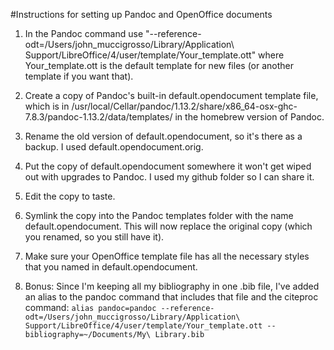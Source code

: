 #Instructions for setting up Pandoc and OpenOffice documents

1. In the Pandoc command use "--reference-odt=/Users/john_muccigrosso/Library/Application\ Support/LibreOffice/4/user/template/Your_template.ott" where Your_template.ott is the default template for new files (or another template if you want that).

2. Create a copy of Pandoc's built-in default.opendocument template file, which is in /usr/local/Cellar/pandoc/1.13.2/share/x86_64-osx-ghc-7.8.3/pandoc-1.13.2/data/templates/ in the homebrew version of Pandoc.

3. Rename the old version of default.opendocument, so it's there as a backup. I used default.opendocument.orig.

4. Put the copy of default.opendocument somewhere it won't get wiped out with upgrades to Pandoc. I used my github folder so I can share it.

5. Edit the copy to taste.

6. Symlink the copy into the Pandoc templates folder with the name default.opendocument. This will now replace the original copy (which you renamed, so you still have it).

7. Make sure your OpenOffice template file has all the necessary styles that you named in default.opendocument.

8. Bonus: Since I'm keeping all my bibliography in one .bib file, I've added an alias to the pandoc command that includes that file and the citeproc command:
`alias pandoc=pandoc --reference-odt=/Users/john_muccigrosso/Library/Application\ Support/LibreOffice/4/user/template/Your_template.ott --bibliography=~/Documents/My\ Library.bib`